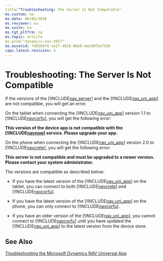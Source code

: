```yaml
---
title:"Troubleshooting: The Server Is Not Compatible"
ms.custom: na
ms.date: 06/04/2016
ms.reviewer: na
ms.suite: na
ms.tgt_pltfrm: na
ms.topic: article
ms-prod:"dynamics-nav-2017"
ms.assetid: 7d656074-1e17-4819-86e8-eee39fbafd10
caps.latest.revision: 4
---
```

# Troubleshooting: The Server Is Not Compatible
If the versions of the [!INCLUDE[nav_server](includes/nav_server_md.md)] and the [!INCLUDE[nav_uni_app](includes/nav_uni_app_md.md)] are not compatible, you will get an error.  
  
 On the tablet when connecting the [!INCLUDE[nav_uni_app](includes/nav_uni_app_md.md)] version 1.1 to [!INCLUDE[navcorfu](includes/navcorfu_md.md)], you will get the following error:  
  
 **This version of the device app is not compatible with the [!INCLUDE[navnow](includes/navnow_md.md)] service. Please upgrade your app.**  
  
 On the phone when connecting the [!INCLUDE[nav_uni_app](includes/nav_uni_app_md.md)] version 2.0 to [!INCLUDE[navcrete](includes/navcrete_md.md)], you will get the following error:  
  
 **This server is not compatible and must be upgraded to a newer version. Please contact your system administrator.**  
  
 The versions are compatible as described below:  
  
-   If you have the latest version of the [!INCLUDE[nav_uni_app](includes/nav_uni_app_md.md)] on the tablet, you can connect to both [!INCLUDE[navcrete](includes/navcrete_md.md)] and [!INCLUDE[navcorfu](includes/navcorfu_md.md)].  
  
-   If you have the latest version of the [!INCLUDE[nav_uni_app](includes/nav_uni_app_md.md)] on the phone, you can only connect to [!INCLUDE[navcorfu](includes/navcorfu_md.md)].  
  
-   If you have an older version of the [!INCLUDE[nav_uni_app](includes/nav_uni_app_md.md)], you cannot connect to [!INCLUDE[navcorfu](includes/navcorfu_md.md)] until you have updated the [!INCLUDE[nav_uni_app](includes/nav_uni_app_md.md)] to the latest version from the device store.  
  
## See Also  
 [Troubleshooting the Microsoft Dynamics NAV Universal App](Troubleshooting-the-Microsoft-Dynamics-NAV-Universal-App.md)